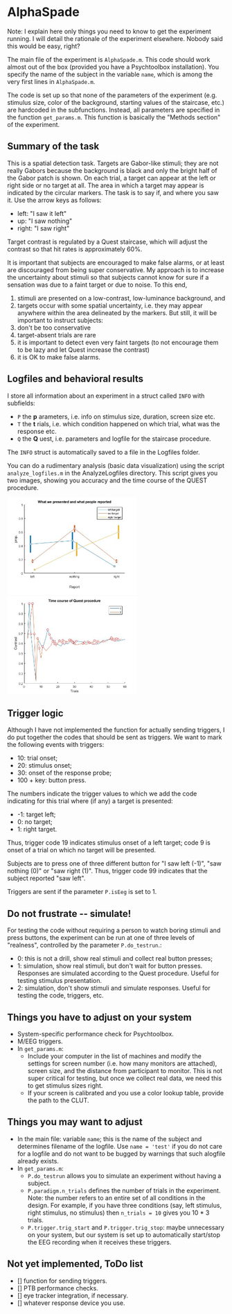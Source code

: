# AlphaSpade
Note: I explain here only things you need to know to get the experiment running. I will detail the rationale of the experiment elsewhere. Nobody said this would be easy, right?

The main file of the experiment is `AlphaSpade.m`. This code should work almost out of the box (provided you have a Psychtoolbox installation). You specify the name of the subject in the variable `name`, which is among the very first lines in `AlphaSpade.m`.

The code is set up so that none of the parameters of the experiment (e.g. stimulus size, color of the background, starting values of the staircase, etc.) are hardcoded in the subfunctions. Instead, all parameters are specified in the function `get_params.m`. This function is basically the "Methods section" of the experiment.

## Summary of the task
This is a spatial detection task. Targets are Gabor-like stimuli; they are not really Gabors because the background is black and only the bright half of the Gabor patch is shown. On each trial, a target can appear at the left or right side or no target at all. The area in which a target may appear is indicated by the circular markers. The task is to say if, and where you saw it. Use the arrow keys as follows:
- left: "I saw it left"
- up: "I saw nothing"
- right: "I saw right"

Target contrast is regulated by a Quest staircase, which will adjust the contrast so that hit rates is approximately 60%.

It is important that subjects are encouraged to make false alarms, or at least are discouraged from being super conservative. My approach is to increase the uncertainty about stimuli so that subjects cannot know for sure if a sensation was due to a faint target or due to noise. To this end,
1. stimuli are presented on a low-contrast, low-luminance background, and
2. targets occur with some spatial uncertainty, i.e. they may appear anywhere within the area delineated by the markers.
But still, it will be important to instruct subjects:
1. don't be too conservative
2. target-absent trials are rare
3. it is important to detect even very faint targets (to not encourage them to be lazy and let Quest increase the contrast)
4. it is OK to make false alarms.

## Logfiles and behavioral results
I store all information about an experiment in a struct called `INFO` with subfields:
- `P` the **p** arameters, i.e. info on stimulus size, duration, screen size etc.
- `T` the **t** rials, i.e. which condition happened on which trial, what was the response etc.
- `Q` the **Q** uest, i.e. parameters and logfile for the staircase procedure.

The `INFO` struct is automatically saved to a file in the Logfiles folder.

You can do a rudimentary analysis (basic data visualization) using the script `analyze_logfiles.m` in the AnalyzeLogfiles directory. This script gives you two images, showing you accuracy and the time course of the QUEST procedure.

<img src="./accuracy.jpg" title="accuracy" width="300"/>
<img src="./quest.jpg" title="accuracy" width="300"/>

## Trigger logic
Although I have not implemented the function for actually sending triggers, I do put together the codes that should be sent as triggers. We want to mark the following events with triggers:
- 10: trial onset;
- 20: stimulus onset;
- 30: onset of the response probe;
- 100 + key: button press.

The numbers indicate the trigger values to which we add the code indicating for this trial where (if any) a target is presented:
- -1: target left;
-  0: no target;
-  1: right target.

Thus, trigger code 19 indicates stimulus onset of a left target; code 9 is onset of a trial on which no target will be presented.

Subjects are to press one of three different button for "I saw left (-1)", "saw nothing (0)" or "saw right (1)". Thus, trigger code 99 indicates that the subject reported "saw left".

Triggers are sent if the parameter `P.isEeg` is set to 1.


## Do not frustrate -- simulate!
For testing the code without requiring a person to watch boring stimuli and press buttons, the experiment can be run at one of three levels of "realness", controlled by the parameter `P.do_testrun`.:
- 0: this is not a drill, show real stimuli and collect real button presses;
- 1: simulation, show real stimuli, but don't wait for button presses. Responses are simulated according to the Quest procedure. Useful for testing stimulus presentation.
- 2: simulation, don't show stimuli and simulate responses. Useful for testing the code, triggers, etc.


## Things you have to adjust on your system
- System-specific performance check for Psychtoolbox.
- M/EEG triggers.
- In `get_params.m`:
  - Include your computer in the list of machines and modify the settings for screen number (i.e. how many monitors are attached), screen size, and the distance from participant to monitor. This is not super critical for testing, but once we collect real data, we need this to get stimulus sizes right.
  - If your screen is calibrated and you use a color lookup table, provide the path to the CLUT.


## Things you may want to adjust
- In the main file: variable `name`; this is the name of the subject and determines filename of the logfile. Use `name = 'test'` if you do not care for a logfile and do not want to be bugged by warnings that such alogfile already exists.
- In `get_params.m`:
  - `P.do_testrun` allows you to simulate an experiment without having a subject.
  - `P.paradigm.n_trials` defines the number of trials in the experiment. Note: the number refers to an entire set of all conditions in the design. For example, if you have three conditions (say, left stimulus, right stimulus, no stimulus) then `n_trials = 10` gives you 10 * 3 trials.
  - `P.trigger.trig_start` and `P.trigger.trig_stop`: maybe unnecessary on your system, but our system is set up to automatically start/stop the EEG recording when it receives these triggers.


## Not yet implemented, ToDo list
- [] function for sending triggers.
- [] PTB performance checks.
- [] eye tracker integration, if necessary.
- [] whatever response device you use.
